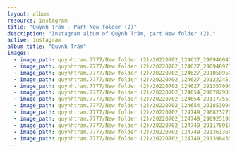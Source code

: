 ```yaml
---
layout: album
resource: instagram
title: "Quỳnh Trâm - Part New folder (2)"
description: "Instagram album of Quỳnh Trâm, part New folder (2)."
active: instagram
album-title: "Quỳnh Trâm"
images:
  - image_path: quynhtram.7777/New folder (2)/20220702_124627_290946045_805486160831961_2174222533257956648_n.jpg
  - image_path: quynhtram.7777/New folder (2)/20220702_124627_290948971_705961880476806_6028800348220195816_n.jpg
  - image_path: quynhtram.7777/New folder (2)/20220702_124627_291058950_616917646126513_5534153279688980438_n.jpg
  - image_path: quynhtram.7777/New folder (2)/20220702_124627_291222451_1500032960428731_1741675788787568723_n.jpg
  - image_path: quynhtram.7777/New folder (2)/20220702_124627_291357095_402658905243859_9046493764681877618_n.jpg
  - image_path: quynhtram.7777/New folder (2)/20220702_124654_290782907_441584644702226_7163788913830004795_n.jpg
  - image_path: quynhtram.7777/New folder (2)/20220702_124654_291177563_1573410913055393_342146994398879017_n.jpg
  - image_path: quynhtram.7777/New folder (2)/20220702_124654_291853990_689797062117896_8722126313510723165_n.jpg
  - image_path: quynhtram.7777/New folder (2)/20220702_124749_290823270_787704495924828_1012648151210051871_n.jpg
  - image_path: quynhtram.7777/New folder (2)/20220702_124749_290925190_752955022501485_4526609928890493569_n.jpg
  - image_path: quynhtram.7777/New folder (2)/20220702_124749_291178916_456100019852148_7684362846063653992_n.jpg
  - image_path: quynhtram.7777/New folder (2)/20220702_124749_291361366_1243326079754848_3670665040640508194_n.jpg
  - image_path: quynhtram.7777/New folder (2)/20220702_124749_291398435_1406973879808107_8024977440906761512_n.jpg
---
```


